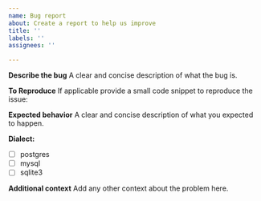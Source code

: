 ```yaml
---
name: Bug report
about: Create a report to help us improve
title: ''
labels: ''
assignees: ''

---
```


**Describe the bug**
A clear and concise description of what the bug is.

**To Reproduce**
If applicable provide a small code snippet to reproduce the issue:

**Expected behavior**
A clear and concise description of what you expected to happen.

**Dialect:**

- [ ] postgres 
- [ ] mysql
- [ ] sqlite3 

**Additional context**
Add any other context about the problem here.
